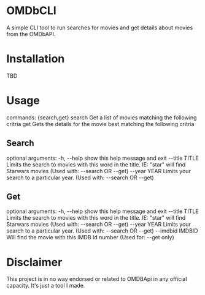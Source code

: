 # OMDbCLI
A simple CLI tool to run searches for movies and get details about movies from the OMDbAPI.

# Installation
TBD

# Usage

commands:
  {search,get}
    search      Get a list of movies matching the following critria
    get         Gets the details for the movie best matching the following critria

## Search
optional arguments:
  -h, --help     show this help message and exit
  --title TITLE  Limits the search to movies with this word in the title. IE: "star" will find Starwars movies (Used with: --search OR
                 --get)
  --year YEAR    Limits your search to a particular year. (Used with: --search OR --get)

## Get
optional arguments:
  -h, --help       show this help message and exit
  --title TITLE    Limits the search to movies with this word in the title. IE: "star" will find Starwars movies (Used with: --search OR
                   --get)
  --year YEAR      Limits your search to a particular year. (Used with: --search OR --get)
  --imdbid IMDBID  Will find the movie with this IMDB Id number (Used for: --get only)

# Disclaimer
This project is in no way endorsed or related to OMDBApi in any official capacity. It's just a tool I made.